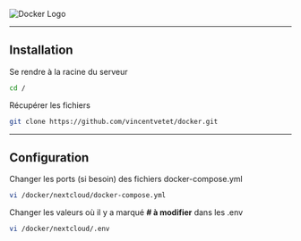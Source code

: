 ![Docker Logo](http://wiki.vincentvetet.fr/docker.png)

---

## Installation

Se rendre à la racine du serveur

```sh
cd /
```

Récupérer les fichiers

```sh
git clone https://github.com/vincentvetet/docker.git
```

---

## Configuration

Changer les ports (si besoin) des fichiers docker-compose.yml

```sh
vi /docker/nextcloud/docker-compose.yml
```

Changer les valeurs où il y a marqué **# à modifier** dans les .env

```sh
vi /docker/nextcloud/.env
```